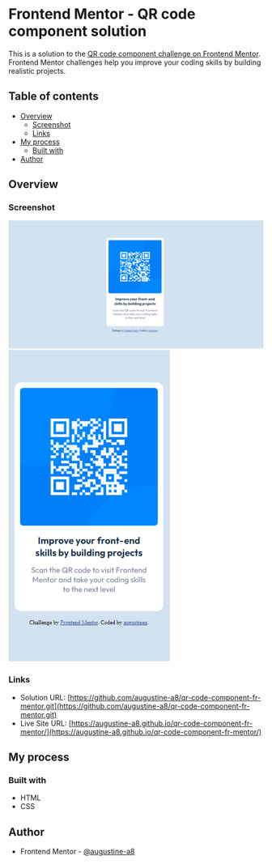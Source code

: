 # Frontend Mentor - QR code component solution

This is a solution to the [QR code component challenge on Frontend Mentor](https://www.frontendmentor.io/challenges/qr-code-component-iux_sIO_H). Frontend Mentor challenges help you improve your coding skills by building realistic projects.

## Table of contents

-   [Overview](#overview)
    -   [Screenshot](#screenshot)
    -   [Links](#links)
-   [My process](#my-process)
    -   [Built with](#built-with)
-   [Author](#author)

## Overview

### Screenshot

![](./images/desktop-view.png)
![](./images/mobile-view.png)

### Links

-   Solution URL: [https://github.com/augustine-a8/qr-code-component-fr-mentor.git](https://github.com/augustine-a8/qr-code-component-fr-mentor.git)
-   Live Site URL: [https://augustine-a8.github.io/qr-code-component-fr-mentor/](https://augustine-a8.github.io/qr-code-component-fr-mentor/)

## My process

### Built with

-   HTML
-   CSS

## Author

-   Frontend Mentor - [@augustine-a8](https://www.frontendmentor.io/profile/augustine-a8)
